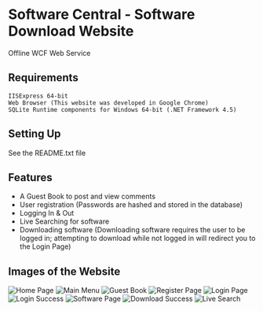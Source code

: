 # Software Central - Software Download Website
Offline WCF Web Service

## Requirements
```
IISExpress 64-bit
Web Browser (This website was developed in Google Chrome)
SQLite Runtime components for Windows 64-bit (.NET Framework 4.5)
```
## Setting Up
See the README.txt file

## Features
* A Guest Book to post and view comments <br/>
* User registration (Passwords are hashed and stored in the database) <br/> 
* Logging In & Out <br/>
* Live Searching for software <br/>
* Downloading software (Downloading software requires the user to be logged in; attempting to download while not logged in will redirect you to the Login Page) <br/>

## Images of the Website
![Home Page](https://user-images.githubusercontent.com/45221821/48836411-8e929700-ede7-11e8-9b29-6d4195a4e310.png)
![Main Menu](https://user-images.githubusercontent.com/45221821/48835999-78380b80-ede6-11e8-8c8e-da739ee9c9de.png)
![Guest Book](https://user-images.githubusercontent.com/45221821/48836101-b1707b80-ede6-11e8-8184-f15fabb6c126.png)
![Register Page](https://user-images.githubusercontent.com/45221821/48836256-15933f80-ede7-11e8-899e-b8a30582a638.png)
![Login Page](https://user-images.githubusercontent.com/45221821/48836299-2e035a00-ede7-11e8-813d-d7442eebcd02.png)
![Login Success](https://user-images.githubusercontent.com/45221821/48836473-bda90880-ede7-11e8-987a-1290e40f643d.png)
![Software Page](https://user-images.githubusercontent.com/45221821/48836340-5a1edb00-ede7-11e8-894b-8adec4941e20.png)
![Download Success](https://user-images.githubusercontent.com/45221821/48836516-db766d80-ede7-11e8-9de3-d0a3b6039618.png)
![Live Search](https://user-images.githubusercontent.com/45221821/48836594-0a8cdf00-ede8-11e8-9613-cc192747d4e3.png)
